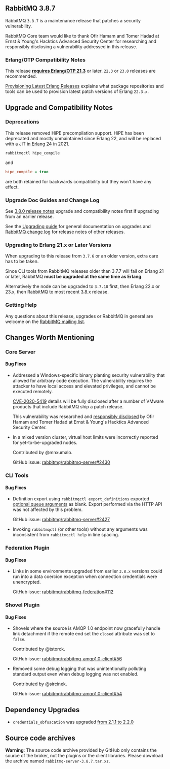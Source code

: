 ## RabbitMQ 3.8.7

RabbitMQ `3.8.7` is a maintenance release that patches
a security vulnerability.

RabbitMQ Core team would like to thank Ofir Hamam and Tomer Hadad at Ernst & Young's Hacktics Advanced Security Center
for researching and responsibly disclosing a vulnerability addressed in this release.

### Erlang/OTP Compatibility Notes

This release [**requires Erlang/OTP 21.3**](https://www.rabbitmq.com/which-erlang.html) or later.
`22.3` or `23.0` releases are recommended.

[Provisioning Latest Erlang Releases](https://www.rabbitmq.com/which-erlang.html#erlang-repositories) explains
what package repositories and tools can be used to provision latest patch versions of Erlang `22.3.x`.


## Upgrade and Compatibility Notes

### Deprecations

This release removed HiPE precompilation support. HiPE has been deprecated and
mostly unmaintained since Erlang 22, and will be replaced with a JIT [in Erlang 24](http://erlang.org/pipermail/erlang-questions/2020-June/099645.html)
in 2021.

``` shell
rabbitmqctl hipe_compile
```

and

``` ini
hipe_compile = true
```

are both retained for backwards compatibility but they won't have any effect.


### Upgrade Doc Guides and Change Log

See [3.8.0 release notes](https://github.com/rabbitmq/rabbitmq-server/releases/tag/v3.8.0) upgrade and
compatibility notes first if upgrading from an earlier release.

See the [Upgrading guide](https://www.rabbitmq.com/upgrade.html) for general documentation on upgrades and
[RabbitMQ change log](https://www.rabbitmq.com/changelog.html) for release notes of other releases.

### Upgrading to Erlang 21.x or Later Versions

When upgrading to this release from `3.7.6` or an older version, extra care has to be taken.

Since CLI tools from RabbitMQ releases older than 3.7.7 will fail on Erlang 21 or later,
RabbitMQ **must be upgraded at the same time as Erlang**.

Alternatively the node can be upgraded to `3.7.18` first, then Erlang 22.x or 23.x, then RabbitMQ to most recent
3.8.x release.

### Getting Help

Any questions about this release, upgrades or RabbitMQ in general are welcome on the [RabbitMQ mailing list](https://groups.google.com/forum/#!forum/rabbitmq-users).


## Changes Worth Mentioning

### Core Server

#### Bug Fixes

 * Addressed a Windows-specific binary planting security vulnerability that allowed for arbitrary code execution.
   The vulnerability requires the attacker to have local access and elevated privileges,
   and cannot be executed remotely.

   [CVE-2020-5419](https://cve.mitre.org/cgi-bin/cvename.cgi?name=CVE-2020-5419) details will be fully disclosed
   after a number of VMware products that include RabbitMQ ship a patch release.

   This vulnerability was researched and [responsibly disclosed](https://www.rabbitmq.com/contact.html#security) by
   Ofir Hamam and Tomer Hadad at Ernst & Young's Hacktics Advanced Security Center.

 * In a mixed version cluster, virtual host limits were incorrectly reported for yet-to-be-upgraded nodes.

   Contributed by @mnxumalo.

   GitHub issue: [rabbitmq/rabbitmq-server#2430](https://github.com/rabbitmq/rabbitmq-server/pull/2430)


### CLI Tools

#### Bug Fixes

 * Definition export using `rabbitmqctl export_definitions` exported [optional queue arguments](https://www.rabbitmq.com/queues.html#optional-arguments) as blank.
   Export performed via the HTTP API was not affected by this problem.

   GitHub issue: [rabbitmq/rabbitmq-server#2427](https://github.com/rabbitmq/rabbitmq-server/issues/2427)

 * Invoking `rabbitmqctl` (or other tools) without any arguments was inconsistent from `rabbitmqctl help`
   in line spacing.


### Federation Plugin

#### Bug Fixes

 * Links in some environments upgraded from earlier `3.8.x` versions could run into a data coercion exception
   when connection credentials were unencrypted.

   GitHub issue: [rabbitmq/rabbitmq-federation#112](https://github.com/rabbitmq/rabbitmq-federation/pull/112)


### Shovel Plugin

#### Bug Fixes

 * Shovels where the source is AMQP 1.0 endpoint now gracefully handle link detachment
   if the remote end set the `closed` attribute was set to `false`.

   Contributed by @tstorck.

   GitHub issue: [rabbitmq/rabbitmq-amqp1.0-client#56](https://github.com/rabbitmq/rabbitmq-amqp1.0-client/pull/56)

 * Removed some debug logging that was unintentionally polluting standard output even when
   debug logging was not enabled.

   Contributed by @sircinek.

   GitHub issue: [rabbitmq/rabbitmq-amqp1.0-client#54](https://github.com/rabbitmq/rabbitmq-amqp1.0-client/pull/54)


## Dependency Upgrades

 * `credentials_obfuscation` was upgraded [from 2.1.1 to 2.2.0](https://github.com/rabbitmq/credentials-obfuscation/compare/v2.1.1...v2.2.0)


## Source code archives

**Warning**: The source code archive provided by GitHub only contains the source of the broker, not the plugins or the client libraries.
Please download the archive named `rabbitmq-server-3.8.7.tar.xz`.
